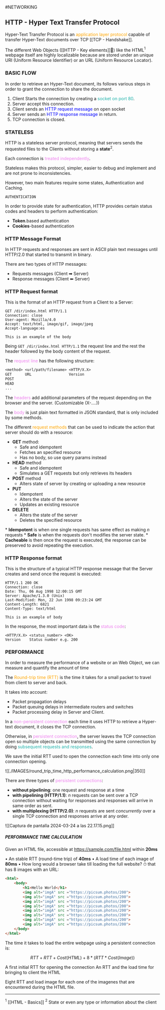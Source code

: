 #NETWORKING 

## HTTP - Hyper Text Transfer Protocol


Hyper-Text Transfer Protocol is an <span style="color:orange;">application layer protocol</span> capable of transfer Hyper-Text documents over TCP [[TCP - Handshake]]. 

The different Web Objects ([[HTTP - Key elements]]👀) like the HTML$^1$ webpage itself are highly localizable because are stored under an unique URI (Uniform  Resource Identifier) or an URL (Uniform Resource Locator). 


### BASIC FLOW

In order to retrieve an Hyper-Text document, its follows various steps in order to grant the connection to share the document. 

1. Client Starts the connection by creating a <span style="color:LIghtSeaGreen;">socket on port 80</span>.
2. Server accept this connection. 
3. Client sends an <span style="color:blue;">HTTP request message</span> on open socket
4. Server sends an <span style="color:blue;">HTTP response message</span> in return. 
5. TCP connection is closed. 

### STATELESS

HTTP is a stateless server protocol, meaning that servers sends the requested files to the Clients without storing a **state**$^2$. 

Each connection is <span style="color:Violet;">treated independently</span>. 

Stateless makes this protocol, simpler, easier to debug and implement and are not prone to inconsistencies. 

However, two main features require some states, Authentication and Caching. 

`AUTHENTICATION`

In order to provide state for authentication, HTTP provides certain status codes and headers to perform authentication: 
* **Token**.based authentication
* **Cookies**-based authentication

### HTTP Message Format

In HTTP requests and responses are sent in ASCII plain text messages until HTTP/2.0 that started to transmit in binary. 

There are two types of HTTP messages: 

* Requests messages (Client ➡ Server)
* Response messages (Client ⬅ Server)

### HTTP Request format

This is the format of an HTTP request from a Client to a Server: 

```TXT
GET /dir/index.html HTTP/1.1
Connection: close
User-agent: Mozilla/4.0
Accept: text/html, image/gif, image/jpeg
Accept-language:es

This is an example of the body
```

Being `GET /dir/index.html HTTP/1.1` the request line and the rest the header followed by the body content of the request. 

The <span style="color:violet;">request line</span> has the following structure: 

```txt
<method> <url/path/filename> <HTTP/X.X>
GET      URL                 Version    
POST
HEAD
...
```

The <span style="color:violet;">headers</span> add additional parameters of the request depending on the browser and the server. 
(Customizable (X-....))

The <span style="color:violet;">body</span> is just plain text formatted in JSON standard, that is only included by some methods. 

The different <span style="color:orange;">request methods</span> that can be used to indicate the action that server should do with a resource: 

* <span style="font-weight:bold;">GET</span> method: 
	* Safe and idempotent
	* Fetches an specified resource
	* Has no body, so use query params instead
* <span style="font-weight:bold;">HEAD</span> method
	* Safe and idempotent
	* Simulates a GET requests but only retrieves its headers
* <span style="font-weight:bold;">POST</span> method
	* Alters state of server by creating or uploading a new resource
* <span style="font-weight:bold;">PUT</span>
	* Idempotent
	* Alters the state of the server
	* Updates an existing resource
* <span style="font-weight:bold;">DELETE</span>
	* Alters the state of the server
	* Deletes the specified resource

\* **Idempotent** is when one single requests has same effect as making $n$ requests
\* **Safe** is when the requests don't modifies the server state. 
\* **Cacheable** is then once the request is executed, the response can be preserved to avoid repeating the execution. 

### HTTP Response format

This is the structure of a typical HTTP response message that the Server creates and send once the request is executed: 

```
HTTP/1.1 200 OK 
Connection: close
Date: Thu, 06 Aug 1998 12:00:15 GMT
Server: Apache/1.3.0 (Unix)
Last-Modified: Mon, 22 Jun 1998 09:23:24 GMT
Content-Length: 6821
Content-Type: text/html

This is an example of body
```

In the response, the most important data is the <span style="color:violet;">status code</span>: 

```
<HTTP/X.X> <status_number> <OK>
Version    Status number e.g. 200
```

### PERFORMANCE

In order to measure the performance of a website or an Web Object, we can measure and quantify the amount of time 

The <span style="color:orange;">Round-trip time (RTT)</span> is the time it takes for a small packet to travel from client to server and back. 

It takes into account: 
* Packet propagation delays
* Packet queuing delays in intermediate routers and switches
* Packet processing delay in Server and Client. 

In a <span style="color:violet;">non-persistent connection</span> each time it uses HTTP to retrieve a Hyper-text document, it closes the TCP connection. 

Otherwise, in <span style="color:violet;">persistent connection</span>, the server leaves the TCP connection open so multiple objects can be transmitted using the same connection by doing <span style="color:LIghtSeaGreen;">subsequent requests and responses</span>. 

We save the initial RTT used to open the connection each time into only one connection opening. 

![[./IMAGES/round_trip_time_http_performance_calculation.png|350]]

There are three types of <span style="color:violet;">persistent connections</span>: 
* **without pipelining**: one request and response at a time
* **with pipelining (HTTP/1.1)**: $n$ requests can be sent over a TCP connection without waiting for responses and responses will arrive in same order as sent. 
* **with multiplexing (HTTP/2.0)**: $n$ requests are sent *concurrently* over a single TCP connection and responses arrive at any order.

![[Captura de pantalla 2024-03-24 a las 22.17.15.png]]



##### PERFORMANCE TIME CALCULATION

Given an HTML file, accessible at https://sample.com/file.html within
**20ms**

• An stable RTT (round-time trip) of **40ms**
• A load time of each image of **80ms**
• How long would a browser take till loading the full website? ⏱ that has 8 images with an URL: 

```HTML
<html>
	<body>
		<h1>Hello World</h1>
		<img alt="imgA" src ="https://picsum.photos/200">
		<img alt="imgA" src ="https://picsum.photos/200">
		<img alt="imgA" src ="https://picsum.photos/200">
		<img alt="imgA" src ="https://picsum.photos/200">
		<img alt="imgA" src ="https://picsum.photos/200">
		<img alt="imgA" src ="https://picsum.photos/200">
		<img alt="imgA" src ="https://picsum.photos/200">
		<img alt="imgA" src ="https://picsum.photos/200">
	</body>
</html>
```

The time it takes to load the entire webpage using a persistent connection is: 

$$RTT + RTT + Cost(HTML) + 8 * (RTT * Cost(Image))$$

A first initial RTT for opening the connection
An RTT and the load time for bringing to client the HTML 

Eight RTT and load image for each one of the imagenes that are encountered during the HTML file. 

---
$^1$ [[HTML - Basics]]
$^2$ State or even any type or information about the client